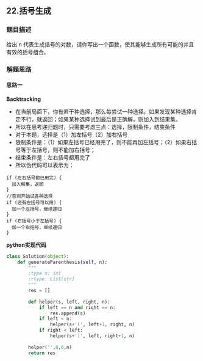 ## 22.括号生成
### 题目描述
给出 n 代表生成括号的对数，请你写出一个函数，使其能够生成所有可能的并且有效的括号组合。
### 解题思路
#### 思路一
**Backtracking**
- 在当前局面下，你有若干种选择，那么每尝试一种选择。如果发现某种选择肯定不行，就返回；如果某种选择试到最后是正确解，则加入到结果集。  
- 所以在思考递归题时，只需要考虑三点：选择，限制条件，结束条件
- 对于本题，选择是（1）加左括号（2）加右括号
- 限制条件是：（1）如果左括号已经用完了，则不能再加左括号；（2）如果右括号等于左括号，则不能加右括号；
- 结束条件是：左右括号都用完了
- 所以伪代码可以表示为：
```
if (左右括号都已用完) {
  加入解集，返回
}
//否则开始试各种选择
if (还有左括号可以用) {
  加一个左括号，继续递归
}
if (右括号小于左括号) {
  加一个右括号，继续递归
}
```

**python实现代码**
```python
class Solution(object):
    def generateParenthesis(self, n):
        """
        :type n: int
        :rtype: List[str]
        """
        res = []
        
        def helper(s, left, right, n):
            if left == n and right == n:
                res.append(s)
            if left < n:
                helper(s+'(', left+1, right, n)
            if right < left:
                helper(s+')', left, right+1, n)
        
        helper('',0,0,n)
        return res
```

